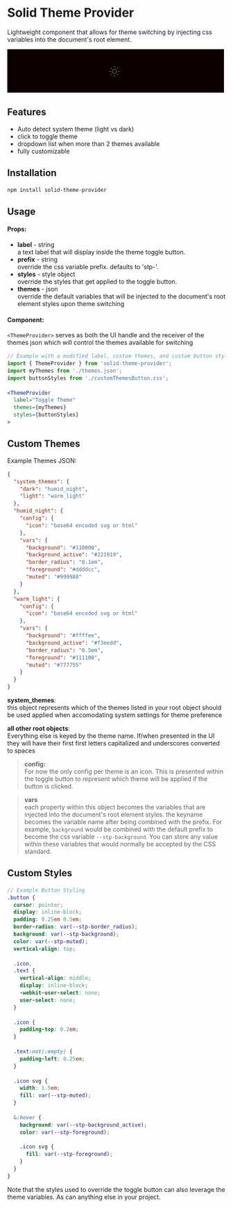 # Solid Theme Provider

Lightweight component that allows for theme switching by injecting css variables into the document's root element.

![Example of UI with no configuration](https://github.com/gnomical/solid-theme-provider/blob/assets/minimum_ui.gif?raw=true)

## Features

- Auto detect system theme (light vs dark)
- click to toggle theme
- dropdown list when more than 2 themes available
- fully customizable
## Installation

```bash
npm install solid-theme-provider
```

## Usage

#### Props:

- **label** - string  
  a text label that will display inside the theme toggle button.
- **prefix** - string  
  override the css variable prefix. defaults to 'stp-'.
- **styles** - style object  
  override the styles that get applied to the toggle button.
- **themes** - json  
  override the default variables that will be injected to the document's root element styles upon theme switching

#### Component:

`<ThemeProvider>` serves as both the UI handle and the receiver of the themes json which will control the themes available for switching

```jsx
// Example with a modified label, custom themes, and custom button style
import { ThemeProvider } from 'solid-theme-provider';
import myThemes from './themes.json';
import buttonStyles from './customThemesButton.css';

<ThemeProvider
  label="Toggle Theme"
  themes={myThemes}
  styles={buttonStyles}
>
```

## Custom Themes

Example Themes JSON:

```json
{
  "system_themes": {
    "dark": "humid_night",
    "light": "warm_light"
  },
  "humid_night": {
    "config": {
      "icon": "base64 encoded svg or html"
    },
    "vars": {
      "background": "#110000",
      "background_active": "#221919",
      "border_radius": "0.1em",
      "foreground": "#ddddcc",
      "muted": "#999988"
    }
  },
  "warm_light": {
    "config": {
      "icon": "base64 encoded svg or html"
    },
    "vars": {
      "background": "#ffffee",
      "background_active": "#f3eedd",
      "border_radius": "0.5em",
      "foreground": "#111100",
      "muted": "#777755"
    }
  }
}
```

**system_themes**:  
this object represents which of the themes listed in your root object should be used applied when accomodating system settings for theme preference

**all other root objects**:  
Everything else is keyed by the theme name. If/when presented in the UI they will have their first first letters capitalized and underscores converted to spaces

> **config:**  
> For now the only config per theme is an icon. This is presented within the toggle button to represent which theme will be applied if the button is clicked.

> **vars**  
> each property within this object becomes the variables that are injected into the document's root element styles. the keyname becomes the variable name after being combined with the prefix. For example, `background` would be combined with the default prefix to become the css variable `--stp-background`. You can store any value within these variables that would normally be accepted by the CSS standard.

## Custom Styles

```scss
// Example Button Styling
.button {
  cursor: pointer;
  display: inline-block;
  padding: 0.25em 0.5em;
  border-radius: var(--stp-border_radius);
  background: var(--stp-background);
  color: var(--stp-muted);
  vertical-align: top;

  .icon,
  .text {
    vertical-align: middle;
    display: inline-block;
    -webkit-user-select: none;
    user-select: none;
  }

  .icon {
    padding-top: 0.2em;
  }

  .text:not(:empty) {
    padding-left: 0.25em;
  }

  .icon svg {
    width: 1.5em;
    fill: var(--stp-muted);
  }

  &:hover {
    background: var(--stp-background_active);
    color: var(--stp-foreground);

    .icon svg {
      fill: var(--stp-foreground);
    }
  }
}
```

Note that the styles used to override the toggle button can also leverage the theme variables. As can anything else in your project.
